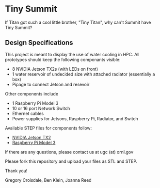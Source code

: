 # Tiny Summit

If Titan got such a cool little brother, "Tiny Titan",
 why can't Summit have Tiny Summit?

## Design Specifications

This project is meant to display the use of water cooling in HPC. All prototypes should keep the following componants visible:
 * 8 NVIDIA Jetson TX2s (with LEDs on front)
 * 1 water reservoir of undecided size with attached radiator (essentially a box)
 * Pipage to connect Jetson and resevoir

Other components include
 * 1 Raspberry Pi Model 3
 * 10 or 16 port Network Switch
 * Ethernet cables
 * Power supplies for Jetsons, Raspberry Pi, Radiator, and Switch

Available STEP files for components follow:
 * [NVIDIA Jetson TX2](refs/jetson-top_asm.rar)
 * [Raspberry Pi Model 3](refs/Raspberry_B_step.rar)

If there are any questions, please contact us at ugc (at) ornl.gov

Please fork this repository and upload your files as STL and STEP.

Thank you!

Gregory Croisdale, Ben Klein, Joanna Reed
